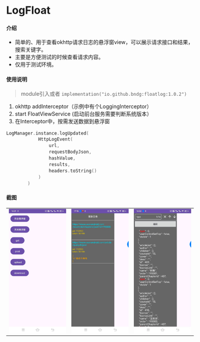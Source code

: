 # LogFloat

#### 介绍
- 简单的、用于查看okhttp请求日志的悬浮窗view，可以展示请求接口和结果，搜索关键字。
- 主要是方便测试的时候查看请求内容。
- 仅用于测试环境。

#### 使用说明
> module引入或者 `implementation("io.github.bndg:floatlog:1.0.2")`
1. okhttp addInterceptor（示例中有个LoggingInterceptor）
2. start FloatViewService (启动前台服务需要判断系统版本）
3. 在Interceptor中，按需发送数据到悬浮窗
``` kotlin
LogManager.instance.logUpdated(
            HttpLogEvent(
                url,
                requestBodyJson,
                hashValue,
                results,
                headers.toString()
            )
        )
```
#### 截图
<table>
    <tr>
        <td><img src="./screenshot/1.jpg"/></td>
        <td><img src="./screenshot/2.jpg"/></td>
	<td><img src="./screenshot/3.jpg"/></td>
    </tr>
</table>